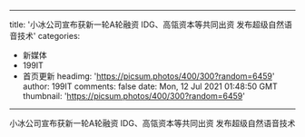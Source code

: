 
---
title: '小冰公司宣布获新一轮A轮融资 IDG、高瓴资本等共同出资 发布超级自然语音技术'
categories: 
 - 新媒体
 - 199IT
 - 首页更新
headimg: 'https://picsum.photos/400/300?random=6459'
author: 199IT
comments: false
date: Mon, 12 Jul 2021 01:48:50 GMT
thumbnail: 'https://picsum.photos/400/300?random=6459'
---

<div>   
小冰公司宣布获新一轮A轮融资 IDG、高瓴资本等共同出资 发布超级自然语音技术  
</div>
            